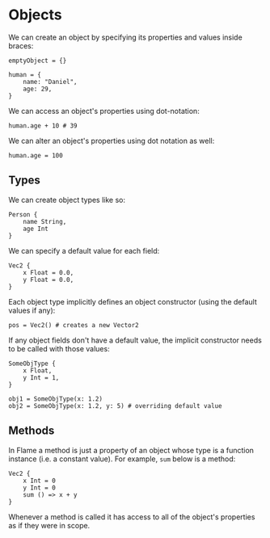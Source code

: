 # Objects

We can create an object by specifying its properties and values inside braces:

```flame
emptyObject = {}

human = {
    name: "Daniel",
    age: 29,
}
```

We can access an object's properties using dot-notation:

```flame
human.age + 10 # 39
```

We can alter an object's properties using dot notation as well:

```flame
human.age = 100
```

## Types

We can create object types like so:

```flame
Person {
    name String,
    age Int
}
```

We can specify a default value for each field:

```flame
Vec2 {
    x Float = 0.0,
    y Float = 0.0,
}
```

Each object type implicitly defines an object constructor (using the default values if any):

```flame
pos = Vec2() # creates a new Vector2
```

If any object fields don't have a default value, the implicit constructor needs to be called with those values:

```flame
SomeObjType {
    x Float,
    y Int = 1,
}

obj1 = SomeObjType(x: 1.2)
obj2 = SomeObjType(x: 1.2, y: 5) # overriding default value
```

## Methods

In Flame a method is just a property of an object whose type is a function instance (i.e. a constant value).
For example, `sum` below is a method:

```flame
Vec2 {
    x Int = 0
    y Int = 0
    sum () => x + y
}
```

Whenever a method is called it has access to all of the object's properties as if they were in scope.
